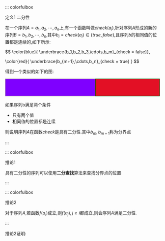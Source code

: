 ::: colorfulbox

定义1 二分性

在一个序列$A = a_1,a_2,\cdots,a_n$上,有一个函数叫做$check(a_i)$,针对序列$A$形成的新的序列$B = b_1,b_2,\cdots,b_n$,其中$b_i = check(a_i) \in \{true,false\}$,且序列$b$的相同值的位置都是连续的,如下所示:

$$
\color{blue}{ \underbrace{b_1,b_2,b_3,\cdots,b_m}_{check = false}},

\color{red}{
\underbrace{b_{m+1},\cdots,b_n}_{check = true}
}
$$

得到一个类似的如下的图:

![](./1.svg)

如果序列b满足两个条件

- 只有两个值
- 相同值的位置都是连续

则说明序列$A$在函数$check$是具有二分性.其中$b_m,b_{m+1}$称为分界点


:::



::: colorfulbox

推论1

具有二分性的序列可以使用**二分查找**算法来查找分界点的位置

:::

::: colorfulbox

推论2

对于序列$A$,若函数$f(a_i)$成立,则$f(a_j),j \geqslant i$都成立,则会序列$A$满足二分性.

:::

推论2证明:


